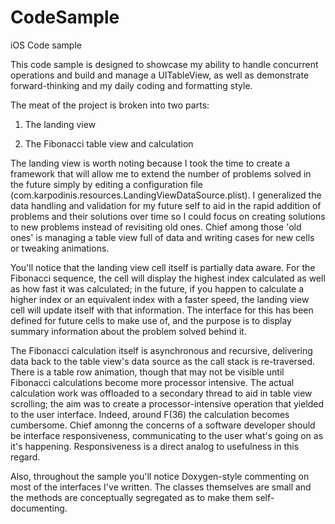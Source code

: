 CodeSample
==========

iOS Code sample

This code sample is designed to showcase my ability to handle concurrent operations and build and manage a UITableView, as well as demonstrate forward-thinking and my daily coding and formatting style.

The meat of the project is broken into two parts:

1) The landing view

2) The Fibonacci table view and calculation

The landing view is worth noting because I took the time to create a framework that will allow me to extend the number of problems solved in the future simply by editing a configuration file (com.karpodinis.resources.LandingViewDataSource.plist).  I generalized the data handling and validation for my future self to aid in the rapid addition of problems and their solutions over time so I could focus on creating solutions to new problems instead of revisiting old ones.  Chief among those 'old ones' is managing a table view full of data and writing cases for new cells or tweaking animations.

You'll notice that the landing view cell itself is partially data aware.  For the Fibonacci sequence, the cell will display the highest index calculated as well as how fast it was calculated; in the future, if you happen to calculate a higher index or an equivalent index with a faster speed, the landing view cell will update itself with that information.  The interface for this has been defined for future cells to make use of, and the purpose is to display summary information about the problem solved behind it.

The Fibonacci calculation itself is asynchronous and recursive, delivering data back to the table view's data source as the call stack is re-traversed.  There is a table row animation, though that may not be visible until Fibonacci calculations become more processor intensive.  The actual calculation work was offloaded to a secondary thread to aid in table view scrolling; the aim was to create a processor-intensive operation that yielded to the user interface.  Indeed, around F(36) the calculation becomes cumbersome.  Chief amonng the concerns of a software developer should be interface responsiveness, communicating to the user what's going on as it's happening.  Responsiveness is a direct analog to usefulness in this regard.

Also, throughout the sample you'll notice Doxygen-style commenting on most of the interfaces I've written.  The classes themselves are small and the methods are conceptually segregated as to make them self-documenting.
